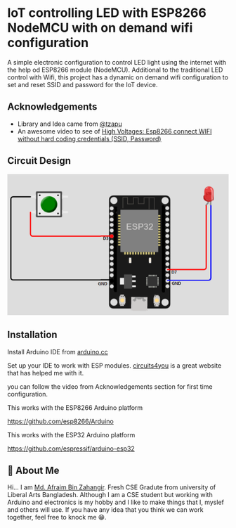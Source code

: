 
# IoT controlling LED with ESP8266 NodeMCU with on demand wifi configuration

A simple electronic configuration to control LED light using the internet with the help od
ESP8266 module (NodeMCU). Additional to the traditional LED control with Wifi, this project has a 
dynamic on demand wifi configuration to set and reset SSID and password for the IoT device.



## Acknowledgements

 - Library and Idea came from [ @tzapu](https://github.com/tzapu/WiFiManager)
 - An awesome video to see of [High Voltages: Esp8266 connect WIFI without hard coding credentials (SSID, Password)](https://www.youtube.com/watch?v=VKqr-RDmRpY)
## Circuit Design

![](images/circuit.PNG)


## Installation

Install Arduino IDE from [arduino.cc](https://www.arduino.cc/en/software)

Set up your IDE to work with ESP modules. [circuits4you](https://circuits4you.com/2018/02/05/esp8266-arduino-wifi-web-server-led-on-off-control/)
is a great website that has helped me with it.

you can follow the video from Acknowledgements section for first time configuration.

This works with the ESP8266 Arduino platform

https://github.com/esp8266/Arduino

This works with the ESP32 Arduino platform

https://github.com/espressif/arduino-esp32    
## 🚀 About Me
Hi...
I am [Md. Afraim Bin Zahangir](https://github.com/Afraim). Fresh CSE Gradute from university of Liberal Arts Bangladesh. Although I am a CSE student but working with Arduino and electronics is my hobby and I like to make things that I, myslef and others will use. If you have any idea that you think we can work together, feel free to knock me 😁.

